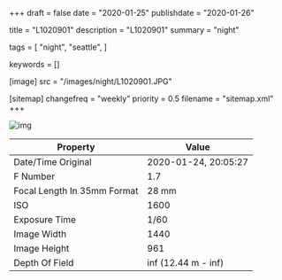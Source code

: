 +++
draft = false
date = "2020-01-25"
publishdate = "2020-01-26"

title = "L1020901"
description = "L1020901"
summary = "night"

tags = [
    "night",
    "seattle",
]

keywords = []

[image]
    src = "/images/night/L1020901.JPG"

[sitemap]
    changefreq = "weekly"
    priority = 0.5
    filename = "sitemap.xml"
+++


![img](/images/night/L1020901.JPG)

Property | Value
---------|------
Date/Time Original              | 2020-01-24, 20:05:27
F Number                        | 1.7
Focal Length In 35mm Format     | 28 mm
ISO                             | 1600
Exposure Time                   | 1/60
Image Width                     | 1440
Image Height                    | 961
Depth Of Field                  | inf (12.44 m - inf)
